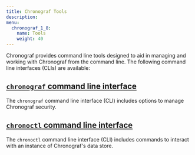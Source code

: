 ```yaml
---
title: Chronograf Tools
description:
menu:
  chronograf_1_8:
    name: Tools
    weight: 40
---
```


Chronograf provides command line tools designed to aid in managing and working with Chronograf from the command line. The following command line interfaces (CLIs) are available:

## [`chronograf` command line interface](/chronograf/v1.8/tools/chronograf-cli/)

The `chronograf` command line interface (CLI) includes options to manage Chronograf security.

## [`chronoctl` command line interface](/chronograf/v1.8/tools/chronoctl/)

The `chronoctl` command line interface (CLI) includes commands to interact with an instance of Chronograf's data store. 
